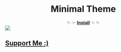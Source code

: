 <h1 align="center">Minimal Theme</h1>

<div align="center">
  ✨ ☞ <a href="https://ankiweb.net/shared/info/867316254" ><b>Install</b></a> ☜ ✨
</div>

<img src="https://imgur.com/EJ4ZA8k.png"/>

<br>

## [Support Me :)](https://nogira.github.io/generate/donate.html)
